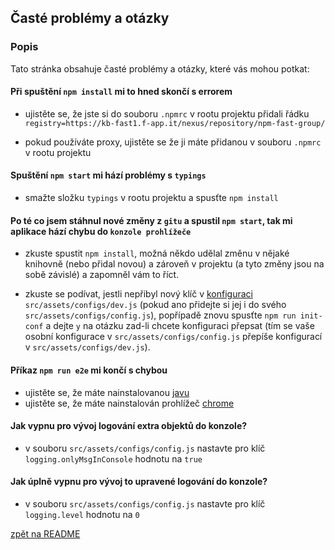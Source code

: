 ## Časté problémy a otázky

### Popis

Tato stránka obsahuje časté problémy a otázky, které vás mohou potkat:

#### Při spuštění `npm install` mi to hned skončí s errorem

- ujistěte se, že jste si do souboru `.npmrc` v rootu projektu přidali řádku `registry=https://kb-fast1.f-app.it/nexus/repository/npm-fast-group/`

- pokud používáte proxy, ujistěte se že ji máte přidanou v souboru `.npmrc` v rootu projektu

#### Spuštění `npm start` mi hází problémy s `typings`

- smažte složku `typings` v rootu projektu a spusťte `npm install`

#### Po té co jsem stáhnul nové změny z `gitu` a spustil `npm start`, tak mi aplikace hází chybu do `konzole prohlížeče`

- zkuste spustit `npm install`, možná někdo udělal změnu v nějaké knihovně (nebo přidal novou) a zároveň v projektu (a tyto změny jsou na sobě závislé) a zapomněl vám to říct.

- zkuste se podívat, jestli nepřibyl nový klíč v [konfiguraci](./config.md) `src/assets/configs/dev.js` (pokud ano přidejte si jej i do svého `src/assets/configs/config.js`), popřípadě znovu spusťte `npm run init-conf` a dejte `y` na otázku zad-li chcete konfiguraci přepsat (tím se vaše osobní konfigurace v `src/assets/configs/config.js` přepíše konfigurací v `src/assets/configs/dev.js`).

#### Příkaz `npm run e2e` mi končí s chybou

- ujistěte se, že máte nainstalovanou [javu](https://www.java.com/en/download/)
- ujistěte se, že máte nainstalován prohlížeč [chrome](https://www.google.com/chrome/browser/desktop/index.html)

#### Jak vypnu pro vývoj logování extra objektů do konzole?

- v souboru `src/assets/configs/config.js` nastavte pro klíč `logging.onlyMsgInConsole` hodnotu na `true`

#### Jak úplně vypnu pro vývoj to upravené logování do konzole?

- v souboru `src/assets/configs/config.js` nastavte pro klíč `logging.level` hodnotu na `0`

[zpět na README](../README.md)
